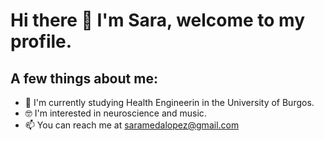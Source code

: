 # Hi there 👋 I'm Sara, welcome to my profile.

## A few things about me:

- 🌱 I'm currently studying Health Engineerin in the University of Burgos.
- 🤓 I'm interested in neuroscience and music.
- 📫 You can reach me at saramedalopez@gmail.com
